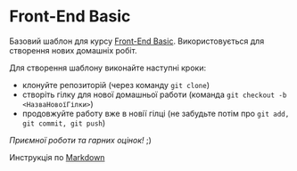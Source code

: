 # Front-End Basic

Базовий шаблон для курсу [Front-End Basic](https://odessa.ithillel.ua/courses/front-end-basic 'Курс Front-end Basic в Одесі'). Використовується для створення нових домашніх робіт.

Для створення шаблону виконайте наступні кроки:

- клонуйте репозиторій (через команду `git clone`)
- створіть гілку для нової домашньої работи (команда `git checkout -b <НазваНовоїГілки>`)
- продовжуйте работу вже в новії гілці (не забудьте потім про `git add, git commit, git push`)

_Приємної роботи та гарних оцінок!_ ;)

Инструкція по [Markdown ](https://ru.wikipedia.org/wiki/Markdown 'Посилання на Вікіпедию')
